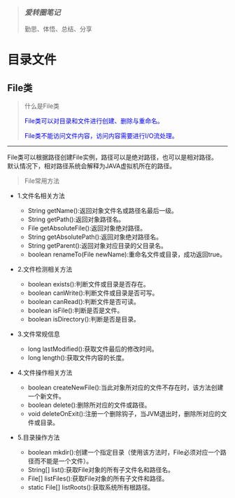 > ### *爱转圈笔记*
> 勤思、体悟、总结、分享

# 目录文件

## File类
> <p>什么是File类</p>
> <p style="color:blue">File类可以对目录和文件进行创建、删除与重命名。</p>
> <p style="color:blue">File类不能访问文件内容，访问内容需要进行I/O流处理。</p>

***

File类可以根据路径创建File实例，路径可以是绝对路径，也可以是相对路径。<br>默认情况下，相对路径系统会解释为JAVA虚拟机所在的路径。

> <p>File常用方法</p>

- 1.文件名相关方法
    - String getName():返回对象文件名或路径名最后一级。
    - String getPath():返回对象路径名。
    - File getAbsoluteFile():返回对象绝对路径。
    - String getAbsolutePath():返回对象绝对路径名。
    - String getParent():返回对象对应目录的父目录名。
    - boolean renameTo(File newName):重命名文件或目录，成功返回true。

- 2.文件检测相关方法
    - boolean exists():判断文件或目录是否存在。
    - boolean canWrite():判断文件或目录是否可写。
    - boolean canRead():判断文件是否可读。
    - boolean isFile():判断是否是文件。
    - boolean isDirectory():判断是否是目录。

- 3.文件常规信息
    - long lastModified():获取文件最后的修改时间。
    - long length():获取文件内容的长度。

- 4.文件操作相关方法
    - boolean createNewFile():当此对象所对应的文件不存在时，该方法创建一个新文件。
    - boolean delete():删除所对应的文件或路径。
    - void deleteOnExit():注册一个删除钩子，当JVM退出时，删除所对应的文件或目录。

- 5.目录操作方法
    - boolean mkdir():创建一个指定目录（使用该方法时，File必须对应一个路径而不能是一个文件）。
    - String[] list():获取File对象的所有子文件名和路径名。
    - File[] listFiles():获取File对象的所有子文件和路径。
    - static File[] listRoots():获取系统所有根路径。






